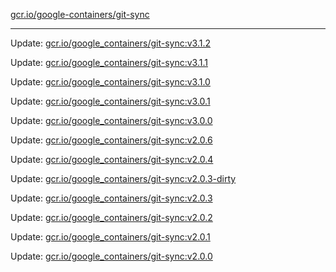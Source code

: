 [gcr.io/google-containers/git-sync](https://hub.docker.com/r/cruse/git-sync/tags/) 

----
Update: [gcr.io/google_containers/git-sync:v3.1.2](https://hub.docker.com/r/cruse/git-sync/tags/)

Update: [gcr.io/google_containers/git-sync:v3.1.1](https://hub.docker.com/r/cruse/git-sync/tags/)

Update: [gcr.io/google_containers/git-sync:v3.1.0](https://hub.docker.com/r/cruse/git-sync/tags/)

Update: [gcr.io/google_containers/git-sync:v3.0.1](https://hub.docker.com/r/cruse/git-sync/tags/)

Update: [gcr.io/google_containers/git-sync:v3.0.0](https://hub.docker.com/r/cruse/git-sync/tags/)

Update: [gcr.io/google_containers/git-sync:v2.0.6](https://hub.docker.com/r/cruse/git-sync/tags/)

Update: [gcr.io/google_containers/git-sync:v2.0.4](https://hub.docker.com/r/cruse/git-sync/tags/)

Update: [gcr.io/google_containers/git-sync:v2.0.3-dirty](https://hub.docker.com/r/cruse/git-sync/tags/)

Update: [gcr.io/google_containers/git-sync:v2.0.3](https://hub.docker.com/r/cruse/git-sync/tags/)

Update: [gcr.io/google_containers/git-sync:v2.0.2](https://hub.docker.com/r/cruse/git-sync/tags/)

Update: [gcr.io/google_containers/git-sync:v2.0.1](https://hub.docker.com/r/cruse/git-sync/tags/)

Update: [gcr.io/google_containers/git-sync:v2.0.0](https://hub.docker.com/r/cruse/git-sync/tags/)

